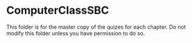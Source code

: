 # ComputerClassSBC
This folder is for the master copy of the quizes for each chapter.  Do not modify this folder unless you have permission to do so.
